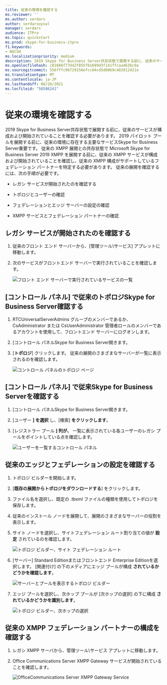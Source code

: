 ```yaml
---
title: 従来の環境を確認する
ms.reviewer: ''
ms.author: serdars
author: serdarsoysal
manager: serdars
audience: ITPro
ms.topic: quickstart
ms.prod: skype-for-business-itpro
f1.keywords:
- NOCSH
ms.localizationpriority: medium
description: 2019 Skype for Business Server共存状態で展開する前に、従来のサービスが構成および開始されていることを確認する必要があります。 2019 パイロット プールを展開する前に、従来の環境に存在する主要なサービスと機能をSkype for Business Server重要です。 従来の XMPP 展開との共存状態で Microsoft Skype for Business Server 2019 XMPP を展開する前に、従来の XMPP サービスが構成および開始されていることを確認し、従来の XMPP 構成がサポートしているフェデレーション パートナーを特定する必要があります。
ms.openlocfilehash: c81686f77d42f855f61699d3f141ffcaa463bc9a
ms.sourcegitcommit: 556fffc96729150efcc04cd5d6069c402012421e
ms.translationtype: MT
ms.contentlocale: ja-JP
ms.lasthandoff: 08/26/2021
ms.locfileid: "58586241"
---
```

# <a name="verify-the-legacy-environment"></a>従来の環境を確認する

2019 Skype for Business Server共存状態で展開する前に、従来のサービスが構成および開始されていることを確認する必要があります。 2019 パイロット プールを展開する前に、従来の環境に存在する主要なサービスSkype for Business Server重要です。 従来の XMPP 展開との共存状態で Microsoft Skype for Business Server 2019 XMPP を展開する前に、従来の XMPP サービスが構成および開始されていることを確認し、従来の XMPP 構成がサポートしているフェデレーション パートナーを特定する必要があります。 従来の展開を確認するには、次の手順が必要です。
  
- レガシ サービスが開始されたのを確認する
    
- トポロジとユーザーの確認
    
- フェデレーションとエッジ サーバーの設定の確認
    
- XMPP サービスとフェデレーション パートナーの確認
    
## <a name="verify-that-legacy-services-are-started"></a>レガシ サービスが開始されたのを確認する

1. 従来のフロント エンド サーバーから、[管理ツール\サービス] アプレットに移動します。
    
2. 次のサービスがフロントエンド サーバーで実行されていることを確認します。
    
     ![フロント エンド サーバーで実行されているサービスの一覧](../media/migration_lyncserver_config_w14_services.jpg)
  
## <a name="review-the-legacy-topology-in-skype-for-business-server-control-panel"></a>[コントロール パネル] で従来のトポロジSkype for Business Server確認する

1. RTCUniversalServerAdmins グループのメンバーであるか、CsAdministrator または CsUserAdministrator 管理者ロールのメンバーであるアカウントを使用して、フロントエンド サーバーにログオンします。
    
2. [コントロール パネルSkype for Business Server開きます。
    
3. [**トポロジ**] クリックします。 従来の展開のさまざまなサーバーが一覧に表示されるのを確認します。
    
     ![コントロール パネルのトポロジ ページ](../media/migration_lyncserver_2010_topology.JPG)
  
## <a name="review-legacy-users-in-skype-for-business-server-control-panel"></a>[コントロール パネル] で従来Skype for Business Serverを確認する

1. [コントロール パネルSkype for Business Server開きます。
    
2. [ユーザー **] を選択** し、[検索] **をクリックします**。
    
3. [レジストラー プール **] 列が、** 一覧に表示されている各ユーザーのレガシ プールをポイントしている点を確認します。 
    
     ![ユーザーを一覧するコントロール パネル](../media/migration_lyncserver_2010_allusers.JPG)
  
## <a name="verify-legacy-edge-and-federation-settings"></a>従来のエッジとフェデレーションの設定を確認する

1. トポロジ ビルダーを開始します。
    
2. [**既存の展開からトポロジをダウンロードする**] をクリックします。
    
3. ファイル名を選択し、既定の .tbxml ファイルの種類を使用してトポロジを保存します。
    
4. 従来のインストール ノードを展開して、展開のさまざまなサーバーの役割を表示します。
    
5. サイト ノードを選択し、サイトフェデレーション ルート割り当ての値が **設定** されているのを確認します。 
    
     ![トポロジ ビルダー、サイト フェデレーション ルート](../media/migration_lyncserver_w14_federation.jpg)
  
6. [サーバー] Standard Editionまたはフロントエンド Enterprise Editionを選択します。 [関連付け] の下のメディアにエッジ プールが構成 **されているかどうかを確認します**。 
    
     ![サーバーとプールを表示するトポロジ ビルダー](../media/migration_lyncserver_w14_edgepool_media.jpg)
  
7. エッジ プールを選択し、次ホップ プールが [次ホップの選択] の下に構成 **されているかどうかを識別します**。
    
     ![トポロジ ビルダー、次ホップの選択](../media/migration_lyncserver_w14_nexthop.jpg)
  
## <a name="verify-legacy-xmpp-federated-partner-configuration"></a>従来の XMPP フェデレーション パートナーの構成を確認する

1. レガシ XMPP サーバから、管理ツール\サービス アプレットに移動します。
    
2. Office Communications Server XMPP Gateway サービスが開始されていることを確認します。 
    
     ![OfficeCommunications Server XMPP Gateway Service](../media/migration_lyncserver_15_xmpp_legacyservicesstarted.JPG)
  

